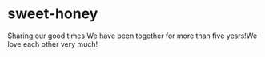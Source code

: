 # sweet-honey
Sharing our good times
We have been together for more than five yesrs!We love each other very much!
